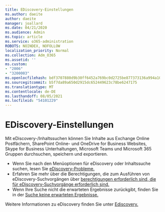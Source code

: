 ```yaml
---
title: EDiscovery-Einstellungen
ms.author: daeite
author: daeite
manager: joallard
ms.date: 04/21/2020
ms.audience: Admin
ms.topic: article
ms.service: o365-administration
ROBOTS: NOINDEX, NOFOLLOW
localization_priority: Normal
ms.collection: Adm_O365
ms.assetid: ''
ms.custom:
- "2006"
- "3200003"
ms.openlocfilehash: bdf3707880d9b30ff6452a769bc0d2725be877373136a994a108e92d56d7b577
ms.sourcegitcommit: b5f7da89a650d2915dc652449623c78be6247175
ms.translationtype: MT
ms.contentlocale: de-DE
ms.lasthandoff: 08/05/2021
ms.locfileid: "54101229"
---
```

# <a name="ediscovery-settings"></a>EDiscovery-Einstellungen

Mit eDiscovery-/Inhaltssuchen können Sie Inhalte aus Exchange Online Postfächern, SharePoint Online- und OneDrive for Business Websites, Skype for Business Unterhaltungen, Microsoft Teams und Microsoft 365 Gruppen durchsuchen, speichern und exportieren.

- Wenn Sie nach den Menüoptionen für eDiscovery oder Inhaltssuche suchen, lesen Sie [eDiscovery-Probleme.](https://docs.microsoft.com/alchemyinsights/ediscovery-issues)
- Erfahren Sie mehr über die Berechtigungen, die zum Ausführen von eDiscovery-Suchvorgängen über [berechtigungen erforderlich sind, die für eDiscovery-Suchvorgänge erforderlich sind.](https://docs.microsoft.com/alchemyinsights/permissions-required-for-ediscovery-searches)
- Wenn Ihre Suche nicht die erwarteten Ergebnisse zurückgibt, finden Sie in der [Suche keine erwarteten Ergebnisse.](https://docs.microsoft.com/alchemyinsights/search-not-returning-expected-results)

Weitere Informationen zu eDiscovery finden Sie unter [Ediscovery.](https://docs.microsoft.com/microsoft-365/compliance/ediscovery)
